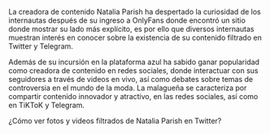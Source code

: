 La creadora de contenido Natalia Parish ha despertado la curiosidad de los internautas después de su ingreso a OnlyFans donde encontró un sitio donde mostrar su lado más explícito, es por ello que diversos internautas muestran interés en conocer sobre la existencia de su contenido filtrado en Twitter y Telegram.

Además de su incursión en la plataforma azul ha sabido ganar popularidad como creadora de contenido en redes sociales, donde interactuar con sus seguidores a través de videos en vivo, así como debates sobre temas de controversia en el mundo de la moda. La malagueña se caracteriza por compartir contenido innovador y atractivo, en las redes sociales, así como en TiKToK y Telegram.

¿Cómo ver fotos y videos filtrados de Natalia Parish en Twitter?
